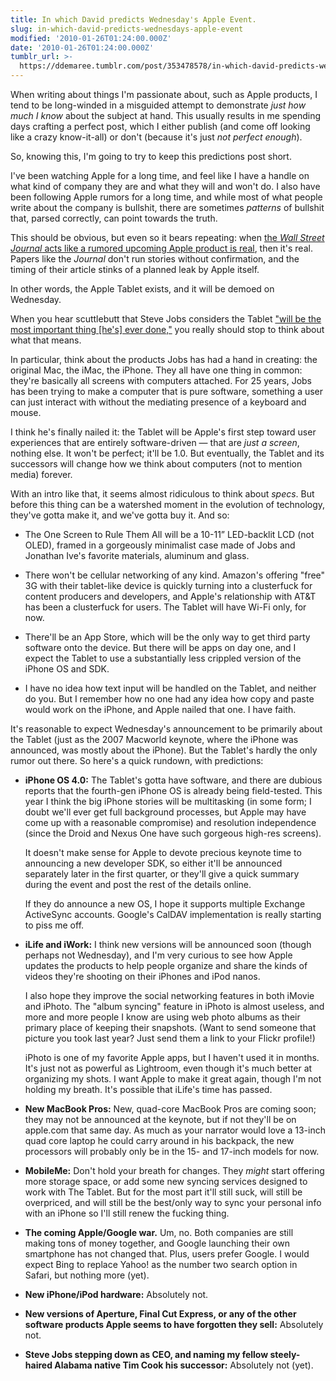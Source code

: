 ```yaml
---
title: In which David predicts Wednesday's Apple Event.
slug: in-which-david-predicts-wednesdays-apple-event
modified: '2010-01-26T01:24:00.000Z'
date: '2010-01-26T01:24:00.000Z'
tumblr_url: >-
  https://ddemaree.tumblr.com/post/353478578/in-which-david-predicts-wednesdays-apple-event
---
```

When writing about things I'm passionate about, such as Apple products, I tend to be long-winded in a misguided attempt to demonstrate _just how much I know_ about the subject at hand. This usually results in me spending days crafting a perfect post, which I either publish (and come off looking like a crazy know-it-all) or don't (because it's just _not perfect enough_).

So, knowing this, I'm going to try to keep this predictions post short.

I've been watching Apple for a long time, and feel like I have a handle on what kind of company they are and what they will and won't do. I also have been following Apple rumors for a long time, and while most of what people write about the company is bullshit, there are sometimes _patterns_ of bullshit that, parsed correctly, can point towards the truth.

This should be obvious, but even so it bears repeating: when [the _Wall Street Journal_ acts like a rumored upcoming Apple product is real](http://www.google.com/url?q=http://online.wsj.com/article/SB10001424052748703405704575015362653644260.html?mod=rss_Technology), then it's real. Papers like the _Journal_ don't run stories without confirmation, and the timing of their article stinks of a planned leak by Apple itself.

In other words, the Apple Tablet exists, and it will be demoed on Wednesday.

When you hear scuttlebutt that Steve Jobs considers the Tablet ["will be the most important thing \[he's\] ever done,"](http://www.techcrunch.com/2010/01/24/steve-jobs-tablet-most-important/) you really should stop to think about what that means.

In particular, think about the products Jobs has had a hand in creating: the original Mac, the iMac, the iPhone. They all have one thing in common: they're basically all screens with computers attached. For 25 years, Jobs has been trying to make a computer that is pure software, something a user can just interact with without the mediating presence of a keyboard and mouse.

I think he's finally nailed it: the Tablet will be Apple's first step toward user experiences that are entirely software-driven — that are _just a screen_, nothing else. It won't be perfect; it'll be 1.0. But eventually, the Tablet and its successors will change how we think about computers (not to mention media) forever.

With an intro like that, it seems almost ridiculous to think about _specs_. But before this thing can be a watershed moment in the evolution of technology, they've gotta make it, and we've gotta buy it. And so:

*   The One Screen to Rule Them All will be a 10-11” LED-backlit LCD (not OLED), framed in a gorgeously minimalist case made of Jobs and Jonathan Ive's favorite materials, aluminum and glass.
    
*   There won't be cellular networking of any kind. Amazon's offering "free" 3G with their tablet-like device is quickly turning into a clusterfuck for content producers and developers, and Apple's relationship with AT&T has been a clusterfuck for users. The Tablet will have Wi-Fi only, for now.
    
*   There'll be an App Store, which will be the only way to get third party software onto the device. But there will be apps on day one, and I expect the Tablet to use a substantially less crippled version of the iPhone OS and SDK.
    
*   I have no idea how text input will be handled on the Tablet, and neither do you. But I remember how no one had any idea how copy and paste would work on the iPhone, and Apple nailed that one. I have faith.
    

It's reasonable to expect Wednesday's announcement to be primarily about the Tablet (just as the 2007 Macworld keynote, where the iPhone was announced, was mostly about the iPhone). But the Tablet's hardly the only rumor out there. So here's a quick rundown, with predictions:

*   **iPhone OS 4.0:** The Tablet's gotta have software, and there are dubious reports that the fourth-gen iPhone OS is already being field-tested. This year I think the big iPhone stories will be multitasking (in some form; I doubt we'll ever get full background processes, but Apple may have come up with a reasonable compromise) and resolution independence (since the Droid and Nexus One have such gorgeous high-res screens).
    
    It doesn't make sense for Apple to devote precious keynote time to announcing a new developer SDK, so either it'll be announced separately later in the first quarter, or they'll give a quick summary during the event and post the rest of the details online.
    
    If they do announce a new OS, I hope it supports multiple Exchange ActiveSync accounts. Google's CalDAV implementation is really starting to piss me off.
    
*   **iLife and iWork:** I think new versions will be announced soon (though perhaps not Wednesday), and I'm very curious to see how Apple updates the products to help people organize and share the kinds of videos they're shooting on their iPhones and iPod nanos.
    
    I also hope they improve the social networking features in both iMovie and iPhoto. The "album syncing" feature in iPhoto is almost useless, and more and more people I know are using web photo albums as their primary place of keeping their snapshots. (Want to send someone that picture you took last year? Just send them a link to your Flickr profile!)
    
    iPhoto is one of my favorite Apple apps, but I haven't used it in months. It's just not as powerful as Lightroom, even though it's much better at organizing my shots. I want Apple to make it great again, though I'm not holding my breath. It's possible that iLife's time has passed.
    
*   **New MacBook Pros:** New, quad-core MacBook Pros are coming soon; they may not be announced at the keynote, but if not they'll be on apple.com that same day. As much as your narrator would love a 13-inch quad core laptop he could carry around in his backpack, the new processors will probably only be in the 15- and 17-inch models for now.
    
*   **MobileMe:** Don't hold your breath for changes. They _might_ start offering more storage space, or add some new syncing services designed to work with The Tablet. But for the most part it'll still suck, will still be overpriced, and will still be the best/only way to sync your personal info with an iPhone so I'll still renew the fucking thing.
    
*   **The coming Apple/Google war.** Um, no. Both companies are still making tons of money together, and Google launching their own smartphone has not changed that. Plus, users prefer Google. I would expect Bing to replace Yahoo! as the number two search option in Safari, but nothing more (yet).
    
*   **New iPhone/iPod hardware:** Absolutely not.
    
*   **New versions of Aperture, Final Cut Express, or any of the other software products Apple seems to have forgotten they sell:** Absolutely not.
    
*   **Steve Jobs stepping down as CEO, and naming my fellow steely-haired Alabama native Tim Cook his successor:** Absolutely not (yet).
